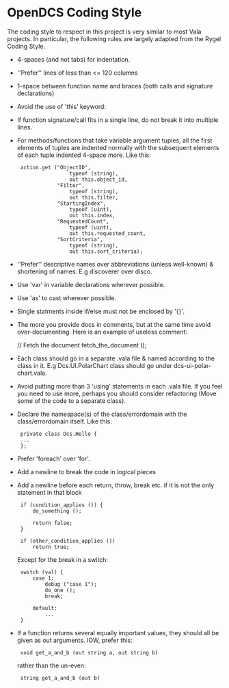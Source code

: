 OpenDCS Coding Style
==================

The coding style to respect in this project is very similar to most
Vala projects. In particular, the following rules are largely adapted
from the Rygel Coding Style.

 * 4-spaces (and not tabs) for indentation.

 * ''Prefer'' lines of less than <= 120 columns

 * 1-space between function name and braces (both calls and signature
   declarations)

 * Avoid the use of 'this' keyword:

 * If function signature/call fits in a single line, do not break it
   into multiple lines.

 * For methods/functions that take variable argument tuples, all the
   first elements of tuples are indented normally with the subsequent
   elements of each tuple indented 4-space more. Like this:

        action.get ("ObjectID",
                        typeof (string),
                        out this.object_id,
                    "Filter",
                        typeof (string),
                        out this.filter,
                    "StartingIndex",
                        typeof (uint),
                        out this.index,
                    "RequestedCount",
                        typeof (uint),
                        out this.requested_count,
                    "SortCriteria",
                        typeof (string),
                        out this.sort_criteria);

 * ''Prefer'' descriptive names over abbreviations (unless well-known)
   & shortening of names. E.g discoverer over disco.

 * Use 'var' in variable declarations wherever possible.

 * Use 'as' to cast wherever possible.

 * Single statments inside if/else must not be enclosed by '{}'.

 * The more you provide docs in comments, but at the same time avoid
   over-documenting. Here is an example of useless comment:

   // Fetch the document
   fetch_the_document ();

 * Each class should go in a separate .vala file & named according to
   the class in it. E.g Dcs.UI.PolarChart class should go under
   dcs-ui-polar-chart.vala.

 * Avoid putting more than 3 'using' statements in each .vala file. If
   you feel you need to use more, perhaps you should consider
   refactoring (Move some of the code to a separate class).

 * Declare the namespace(s) of the class/errordomain with the
   class/errordomain itself. Like this:

        private class Dcs.Hello {
        ...
        };

 * Prefer 'foreach' over 'for'.

 * Add a newline to break the code in logical pieces

 * Add a newline before each return, throw, break etc. if it
   is not the only statement in that block

        if (condition_applies ()) {
            do_something ();

            return false;
        }

        if (other_condition_applies ())
            return true;

   Except for the break in a switch:

        switch (val) {
            case 1:
                debug ("case 1");
                do_one ();
                break;

            default:
                ...
        }

 * If a function returns several equally important values, they should
   all be given as out arguments. IOW, prefer this:

        void get_a_and_b (out string a, out string b)

   rather than the un-even:

        string get_a_and_b (out b)
